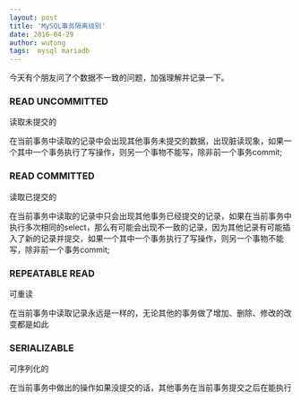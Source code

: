 ```yaml
---
layout: post
title: 'MySQL事务隔离级别'
date: 2016-04-29
author: wutong
tags:  mysql mariadb
---
```


今天有个朋友问了个数据不一致的问题，加强理解并记录一下。


### READ UNCOMMITTED
读取未提交的

在当前事务中读取的记录中会出现其他事务未提交的数据，出现脏读现象，如果一个其中一个事务执行了写操作，则另一个事物不能写，除非前一个事务commit;

### READ COMMITTED
读取已提交的

在当前事务中读取的记录中只会出现其他事务已经提交的记录，如果在当前事务中执行多次相同的select，那么有可能会出现不一致的记录，因为其他记录有可能插入了新的记录并提交，如果一个其中一个事务执行了写操作，则另一个事物不能写，除非前一个事务commit;

### REPEATABLE READ
可重读

在当前事务中读取记录永远是一样的，无论其他的事务做了增加、删除、修改的改变都是如此

### SERIALIZABLE
可序列化的

在当前事务中做出的操作如果没提交的话，其他事务在当前事务提交之后在能执行